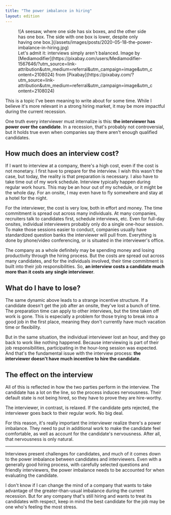 ```yaml
---
title: "The power imbalance in hiring"
layout: edition
---
```


<figure id="cover-img" markdown="1">
![A seesaw, where one side has six boxes, and the other side has one box. The side with one box is lower, despite only having one box.](/assets/images/posts/2020-05-18-the-power-imbalance-in-hiring.jpg)
<figcaption markdown="1">Let's admit it: interviews simply aren't balanced. Image by [Mediamodifier](https://pixabay.com/users/Mediamodifier-1567646/?utm_source=link-attribution&utm_medium=referral&utm_campaign=image&utm_content=2108024) from [Pixabay](https://pixabay.com/?utm_source=link-attribution&utm_medium=referral&utm_campaign=image&utm_content=2108024)
</figcaption>
</figure>

This is a topic I've been meaning to write about for some time. While I believe it's more relevant in a strong hiring market, it may be more impactful during the current recession.

One truth every interviewer must internalize is this: **the interviewer has power over the candidate**. In a recession, that's probably not controversial, but it holds true even when companies say there aren't enough qualified candidates.

## How much does an interview cost?

If I want to interview at a company, there's a high cost, even if the cost is not monetary. I first have to prepare for the interview. I wish this wasn't the case, but today, the reality is that preparation is necessary. I also have to take time out of my work schedule. Interview typically happen during regular work hours. This may be an hour out of my schedule, or it might be the whole day. For an onsite, I may even have to fly somewhere and stay at a hotel for the night.

For the interviewer, the cost is very low, both in effort and money. The time commitment is spread out across many individuals. At many companies, recruiters talk to candidates first, schedule interviews, etc. Even for full-day onsites, individual interviewers probably only do a single one-hour session. To make those sessions easier to conduct, companies usually have standardized question banks the interviewer will pull from. Everything is done by phone/video conferencing, or is situated in the interviewer's office.

The company as a whole definitely may be spending money and losing productivity through the hiring process. But the costs are spread out across many candidates, and for the individuals involved, their time commitment is built into their job responsibilities. So, **an interview costs a candidate much more than it costs any single interviewer**.

## What do I have to lose?

The same dynamic above leads to a strange incentive structure. If a candidate doesn't get the job after an onsite, they've lost a bunch of time. The preparation time can apply to other interviews, but the time taken off work is gone. This is especially a problem for those trying to break into a good job in the first place, meaning they don't currently have much vacation time or flexibility.

But in the same situation, the individual interviewer lost an hour, and they go back to work like nothing happened. Because interviewing is part of their job responsibilities, participating in the hour-long session was expected. And that's the fundamental issue with the interview process: **the interviewer doesn't have much incentive to hire the candidate**.

## The effect on the interview

All of this is reflected in how the two parties perform in the interview. The candidate has a lot on the line, so the process induces nervousness. Their default state is not being hired, so they have to prove they are hire-worthy.

The interviewer, in contrast, is relaxed. If the candidate gets rejected, the interviewer goes back to their regular work. No big deal.

For this reason, it's really important the interviewer realize there's a power imbalance. They need to put in additional work to make the candidate feel comfortable, as well as account for the candidate's nervousness. After all, that nervousness is only natural.

---

Interviews present challenges for candidates, and much of it comes down to the power imbalance between candidates and interviewers. Even with a generally good hiring process, with carefully selected questions and friendly interviewers, the power imbalance needs to be accounted for when evaluating the candidate.

I don't know if I can change the mind of a company that wants to take advantage of the greater-than-usual imbalance during the current recession. But for any company that's still hiring and wants to treat its candidates with respect, keep in mind the best candidate for the job may be one who's feeling the most stress.

